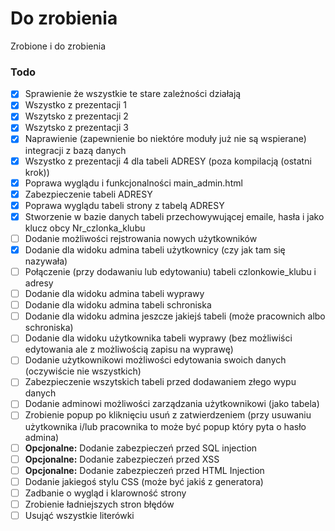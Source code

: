 # Do zrobienia

Zrobione i do zrobienia

### Todo

- [x] Sprawienie że wszystkie te stare zależności działają
- [x] Wszystko z prezentacji 1
- [x] Wszytsko z prezentacji 2
- [x] Wszytsko z prezentacji 3
- [x] Naprawienie (zapewnienie bo niektóre moduły już nie są wspierane) integracji z bazą danych
- [x] Wszystko z prezentacji 4 dla tabeli ADRESY (poza kompilacją (ostatni krok))
- [x] Poprawa wyglądu i funkcjonalności main_admin.html
- [x] Zabezpieczenie tabeli ADRESY
- [x] Poprawa wyglądu tabeli strony z tabelą ADRESY
- [x] Stworzenie w bazie danych tabeli przechowywującej emaile, hasła i jako klucz obcy Nr_czlonka_klubu
- [ ] Dodanie możliwości rejstrowania nowych użytkowników
- [x] Dodanie dla widoku admina tabeli użytkownicy (czy jak tam się nazywała)
- [ ] Połączenie (przy dodawaniu lub edytowaniu) tabeli czlonkowie_klubu i adresy
- [ ] Dodanie dla widoku admina tabeli wyprawy
- [ ] Dodanie dla widoku admina tabeli schroniska
- [ ] Dodanie dla widoku admina jeszcze jakiejś tabeli (może pracownich albo schroniska)
- [ ] Dodanie dla widoku użytkownika tabeli wyprawy (bez możliwiści edytowania ale z możliwością zapisu na wyprawę)
- [ ] Dodanie użytkownikowi możliwości edytowania swoich danych (oczywiście nie wszystkich)
- [ ] Zabezpieczenie wszytskich tabeli przed dodawaniem złego wypu danych
- [ ] Dodanie adminowi możliwości zarządzania użytkownikowi (jako tabela)
- [ ] Zrobienie popup po kliknięciu usuń z zatwierdzeniem (przy usuwaniu użytkownika i/lub pracownika to może być popup który pyta o hasło admina)
- [ ] **Opcjonalne:** Dodanie zabezpieczeń przed SQL injection
- [ ] **Opcjonalne:** Dodanie zabezpieczeń przed XSS
- [ ] **Opcjonalne:** Dodanie zabezpieczeń przed HTML Injection 
- [ ] Dodanie jakiegoś stylu CSS (może być jakiś z generatora)
- [ ] Zadbanie o wygląd i klarowność strony
- [ ] Zrobienie ładniejszych stron błędów
- [ ] Usująć wszystkie literówki